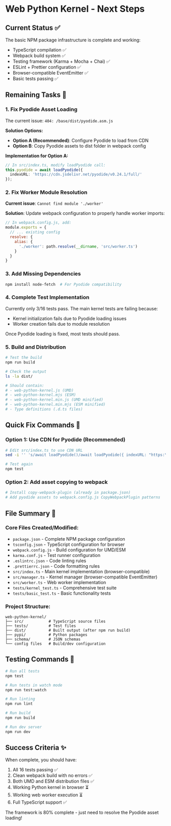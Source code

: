 # Web Python Kernel - Next Steps

## Current Status ✅
The basic NPM package infrastructure is complete and working:
- TypeScript compilation ✅
- Webpack build system ✅ 
- Testing framework (Karma + Mocha + Chai) ✅
- ESLint + Prettier configuration ✅
- Browser-compatible EventEmitter ✅
- Basic tests passing ✅

## Remaining Tasks 🔧

### 1. Fix Pyodide Asset Loading
The current issue: `404: /base/dist/pyodide.asm.js`

**Solution Options:**
- **Option A (Recommended)**: Configure Pyodide to load from CDN
- **Option B**: Copy Pyodide assets to dist folder in webpack config

**Implementation for Option A:**
```typescript
// In src/index.ts, modify loadPyodide call:
this.pyodide = await loadPyodide({
  indexURL: 'https://cdn.jsdelivr.net/pyodide/v0.24.1/full/'
});
```

### 2. Fix Worker Module Resolution
**Current issue**: `Cannot find module './worker'`

**Solution**: Update webpack configuration to properly handle worker imports:
```javascript
// In webpack.config.js, add:
module.exports = {
  // ... existing config
  resolve: {
    alias: {
      './worker': path.resolve(__dirname, 'src/worker.ts')
    }
  }
}
```

### 3. Add Missing Dependencies
```bash
npm install node-fetch  # For Pyodide compatibility
```

### 4. Complete Test Implementation
Currently only 3/16 tests pass. The main kernel tests are failing because:
- Kernel initialization fails due to Pyodide loading issues
- Worker creation fails due to module resolution

Once Pyodide loading is fixed, most tests should pass.

### 5. Build and Distribution
```bash
# Test the build
npm run build

# Check the output
ls -la dist/

# Should contain:
# - web-python-kernel.js (UMD)
# - web-python-kernel.mjs (ESM) 
# - web-python-kernel.min.js (UMD minified)
# - web-python-kernel.min.mjs (ESM minified)
# - Type definitions (.d.ts files)
```

## Quick Fix Commands 🚀

### Option 1: Use CDN for Pyodide (Recommended)
```bash
# Edit src/index.ts to use CDN URL
sed -i '' 's/await loadPyodide()/await loadPyodide({ indexURL: "https:\/\/cdn.jsdelivr.net\/pyodide\/v0.24.1\/full\/" })/' src/index.ts

# Test again
npm test
```

### Option 2: Add asset copying to webpack
```bash
# Install copy-webpack-plugin (already in package.json)
# Add pyodide assets to webpack.config.js CopyWebpackPlugin patterns
```

## File Summary 📁

### Core Files Created/Modified:
- `package.json` - Complete NPM package configuration
- `tsconfig.json` - TypeScript configuration for browser
- `webpack.config.js` - Build configuration for UMD/ESM
- `karma.conf.js` - Test runner configuration
- `.eslintrc.json` - Code linting rules
- `.prettierrc.json` - Code formatting rules
- `src/index.ts` - Main kernel implementation (browser-compatible)
- `src/manager.ts` - Kernel manager (browser-compatible EventEmitter)
- `src/worker.ts` - Web worker implementation
- `tests/kernel_test.ts` - Comprehensive test suite
- `tests/basic_test.ts` - Basic functionality tests

### Project Structure:
```
web-python-kernel/
├── src/           # TypeScript source files
├── tests/         # Test files  
├── dist/          # Built output (after npm run build)
├── pypi/          # Python packages
├── schema/        # JSON schemas
└── config files   # Build/dev configuration
```

## Testing Commands 🧪

```bash
# Run all tests
npm test

# Run tests in watch mode  
npm run test:watch

# Run linting
npm run lint

# Run build
npm run build

# Run dev server
npm run dev
```

## Success Criteria ✨

When complete, you should have:
1. All 16 tests passing ✅
2. Clean webpack build with no errors ✅ 
3. Both UMD and ESM distribution files ✅
4. Working Python kernel in browser ⏳
5. Working web worker execution ⏳
6. Full TypeScript support ✅

The framework is 80% complete - just need to resolve the Pyodide asset loading! 